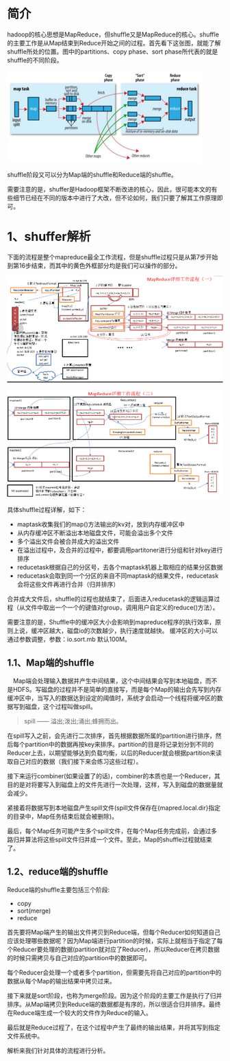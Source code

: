 # 简介
hadoop的核心思想是MapReduce，但shuffle又是MapReduce的核心。shuffle的主要工作是从Map结束到Reduce开始之间的过程。首先看下这张图，就能了解shuffle所处的位置。图中的partitions、copy phase、sort phase所代表的就是shuffle的不同阶段。

![shuffer](img/27.png)

shuffle阶段又可以分为Map端的shuffle和Reduce端的shuffle。

需要注意的是，shuffer是Hadoop框架不断改进的核心，因此，很可能本文的有些细节已经在不同的版本中进行了大改，但不论如何，我们只要了解其工作原理即可。

# 1、shuffer解析
下面的流程是整个mapreduce最全工作流程，但是shuffle过程只是从第7步开始到第16步结束，而其中的黄色外框部分均是我们可以操作的部分。

![mr机制1](img/28.png)

![mr机制2](img/29.png)


具体shuffle过程详解，如下：
* maptask收集我们的map()方法输出的kv对，放到内存缓冲区中
* 从内存缓冲区不断溢出本地磁盘文件，可能会溢出多个文件
* 多个溢出文件会被合并成大的溢出文件
* 在溢出过程中，及合并的过程中，都要调用partitoner进行分组和针对key进行排序
* reducetask根据自己的分区号，去各个maptask机器上取相应的结果分区数据
* reducetask会取到同一个分区的来自不同maptask的结果文件，reducetask会将这些文件再进行合并（归并排序）

合并成大文件后，shuffle的过程也就结束了，后面进入reducetask的逻辑运算过程（从文件中取出一个一个的键值对group，调用用户自定义的reduce()方法）。

需要注意的是，Shuffle中的缓冲区大小会影响到mapreduce程序的执行效率，原则上说，缓冲区越大，磁盘io的次数越少，执行速度就越快。
缓冲区的大小可以通过参数调整，参数：io.sort.mb  默认100M。

## 1.1、Map端的shuffle
　Map端会处理输入数据并产生中间结果，这个中间结果会写到本地磁盘，而不是HDFS。写磁盘的过程并不是简单的直接写，而是每个Map的输出会先写到内存缓冲区中，当写入的数据达到设定的阈值时，系统才会启动一个线程将缓冲区的数据写到磁盘，这个过程叫做spill。

> spill —— 溢出;泼出;涌出;蜂拥而出。

在spill写入之前，会先进行二次排序，首先根据数据所属的partition进行排序，然后每个partition中的数据再按key来排序。partition的目是将记录划分到不同的Reducer上去，以期望能够达到负载均衡，以后的Reducer就会根据partition来读取自己对应的数据（我们接下来会练习这些过程）。

接下来运行combiner(如果设置了的话)，combiner的本质也是一个Reducer，其目的是对将要写入到磁盘上的文件先进行一次处理，这样，写入到磁盘的数据量就会减少。

紧接着将数据写到本地磁盘产生spill文件(spill文件保存在{mapred.local.dir}指定的目录中，Map任务结束后就会被删除)。

最后，每个Map任务可能产生多个spill文件，在每个Map任务完成前，会通过多路归并算法将这些spill文件归并成一个文件。至此，Map的shuffle过程就结束了。
## 1.2、reduce端的shuffle
Reduce端的shuffle主要包括三个阶段:
* copy
* sort(merge)
* reduce

首先要将Map端产生的输出文件拷贝到Reduce端，但每个Reducer如何知道自己应该处理哪些数据呢？因为Map端进行partition的时候，实际上就相当于指定了每个Reducer要处理的数据(partition就对应了Reducer)，所以Reducer在拷贝数据的时候只需拷贝与自己对应的partition中的数据即可。

每个Reducer会处理一个或者多个partition，但需要先将自己对应的partition中的数据从每个Map的输出结果中拷贝过来。

接下来就是sort阶段，也称为merge阶段。因为这个阶段的主要工作是执行了归并排序。从Map端拷贝到Reduce端的数据都是有序的，所以很适合归并排序。最终在Reduce端生成一个较大的文件作为Reduce的输入。

最后就是Reduce过程了，在这个过程中产生了最终的输出结果，并将其写到指定文件系统中。

解析来我们针对具体的流程进行分析。





